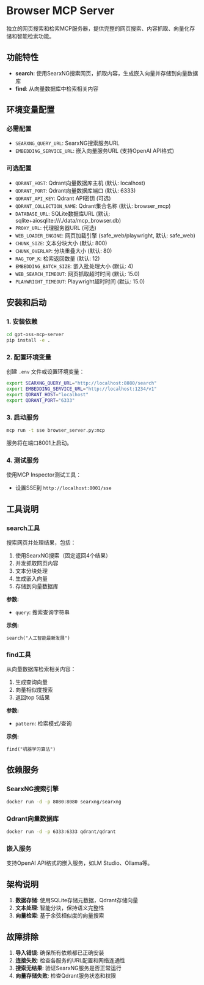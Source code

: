 # Browser MCP Server

独立的网页搜索和检索MCP服务器，提供完整的网页搜索、内容抓取、向量化存储和智能检索功能。

## 功能特性

- **search**: 使用SearxNG搜索网页，抓取内容，生成嵌入向量并存储到向量数据库
- **find**: 从向量数据库中检索相关内容

## 环境变量配置

### 必需配置
- `SEARXNG_QUERY_URL`: SearxNG搜索服务URL
- `EMBEDDING_SERVICE_URL`: 嵌入向量服务URL (支持OpenAI API格式)

### 可选配置
- `QDRANT_HOST`: Qdrant向量数据库主机 (默认: localhost)
- `QDRANT_PORT`: Qdrant向量数据库端口 (默认: 6333)
- `QDRANT_API_KEY`: Qdrant API密钥 (可选)
- `QDRANT_COLLECTION_NAME`: Qdrant集合名称 (默认: browser_mcp)
- `DATABASE_URL`: SQLite数据库URL (默认: sqlite+aiosqlite:///./data/mcp_browser.db)
- `PROXY_URL`: 代理服务器URL (可选)
- `WEB_LOADER_ENGINE`: 网页加载引擎 (safe_web/playwright, 默认: safe_web)
- `CHUNK_SIZE`: 文本分块大小 (默认: 800)
- `CHUNK_OVERLAP`: 分块重叠大小 (默认: 80)
- `RAG_TOP_K`: 检索返回数量 (默认: 12)
- `EMBEDDING_BATCH_SIZE`: 嵌入批处理大小 (默认: 4)
- `WEB_SEARCH_TIMEOUT`: 网页抓取超时时间 (默认: 15.0)
- `PLAYWRIGHT_TIMEOUT`: Playwright超时时间 (默认: 15.0)

## 安装和启动

### 1. 安装依赖

```bash
cd gpt-oss-mcp-server
pip install -e .
```

### 2. 配置环境变量

创建 `.env` 文件或设置环境变量：

```bash
export SEARXNG_QUERY_URL="http://localhost:8080/search"
export EMBEDDING_SERVICE_URL="http://localhost:1234/v1"
export QDRANT_HOST="localhost"
export QDRANT_PORT="6333"
```

### 3. 启动服务

```bash
mcp run -t sse browser_server.py:mcp
```

服务将在端口8001上启动。

### 4. 测试服务

使用MCP Inspector测试工具：
- 设置SSE到 `http://localhost:8001/sse`

## 工具说明

### search工具

搜索网页并处理结果，包括：
1. 使用SearxNG搜索（固定返回4个结果）
2. 并发抓取网页内容
3. 文本分块处理
4. 生成嵌入向量
5. 存储到向量数据库

**参数:**
- `query`: 搜索查询字符串

**示例:**
```
search("人工智能最新发展")
```

### find工具

从向量数据库检索相关内容：
1. 生成查询向量
2. 向量相似度搜索
3. 返回top 5结果

**参数:**
- `pattern`: 检索模式/查询

**示例:**
```
find("机器学习算法")
```

## 依赖服务

### SearxNG搜索引擎
```bash
docker run -d -p 8080:8080 searxng/searxng
```

### Qdrant向量数据库
```bash
docker run -d -p 6333:6333 qdrant/qdrant
```

### 嵌入服务
支持OpenAI API格式的嵌入服务，如LM Studio、Ollama等。

## 架构说明

1. **数据存储**: 使用SQLite存储元数据，Qdrant存储向量
2. **文本处理**: 智能分块，保持语义完整性
3. **向量检索**: 基于余弦相似度的向量搜索

## 故障排除

1. **导入错误**: 确保所有依赖都已正确安装
2. **连接失败**: 检查各服务的URL配置和网络连通性
3. **搜索无结果**: 验证SearxNG服务是否正常运行
4. **向量存储失败**: 检查Qdrant服务状态和权限
